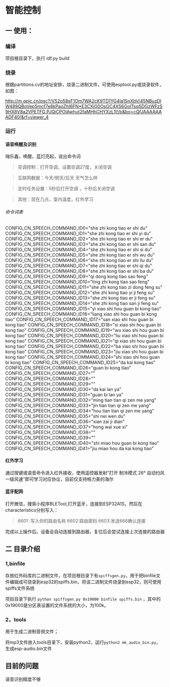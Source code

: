 <!--
 * @Author: your name
 * @Date: 2021-03-06 09:55:31
 * @LastEditTime: 2021-06-04 00:13:45
 * @LastEditors: Please set LastEditors
 * @Description: In User Settings Edit
 * @FilePath: \esp-adf\examples\myapp\off_asr\README.md
-->


# 智能控制

## 一 使用：

### 编译

项目根目录下，执行 idf.py build

### 烧录

根据partitions.cv的地址安排，烧录二进制文件，可使用esptool.py或烧录软件，如图：

http://m.qpic.cn/psc?/V52o58sF1Om7WA2cK9TD1YG4la1SnXbV/45NBuzDIW489QBoVep5mcf7e8kPaoZhI6FN*E3CXjG0OsGC4XS6GolTsqSDGzWFzS9HX8V8a2VPETFG.PJQiCPOIAwhut2faMHhCHYXzL1I!/b&bo=cQfJAAAAAAADF40!&rf=viewer_4

### 运行

#### 语音唤醒及识别
嗨乐鑫，唤醒，蓝灯亮起，说出命令词
> 空调控制：打开空调，设置空调27度，关闭空调

> 互联网数据：今天/明天/后天 天气怎么样

> 定时任务设置：5秒后打开空调 ，十秒后关闭空调

> 其他：现在几点，室内温度，红外学习

###### 命令词表

CONFIG_CN_SPEECH_COMMAND_ID0="she zhi kong tiao er shi du"
CONFIG_CN_SPEECH_COMMAND_ID1="she zhi kong tiao er shi yi du"
CONFIG_CN_SPEECH_COMMAND_ID2="she zhi kong tiao er shi er du"
CONFIG_CN_SPEECH_COMMAND_ID3="she zhi kong tiao er shi san du"
CONFIG_CN_SPEECH_COMMAND_ID4="she zhi kong tiao er shi si du"
CONFIG_CN_SPEECH_COMMAND_ID5="she zhi kong tiao er shi wu du"
CONFIG_CN_SPEECH_COMMAND_ID6="she zhi kong tiao er shi liu du"
CONFIG_CN_SPEECH_COMMAND_ID7="she zhi kong tiao er shi qi du"
CONFIG_CN_SPEECH_COMMAND_ID8="she zhi kong tiao er shi ba du"
CONFIG_CN_SPEECH_COMMAND_ID9="qi dong kong tiao sao feng"
CONFIG_CN_SPEECH_COMMAND_ID10="ting zhi kong tiao sao feng"
CONFIG_CN_SPEECH_COMMAND_ID11="she zhi kong tiao zi dong feng su"
CONFIG_CN_SPEECH_COMMAND_ID12="she zhi kong tiao yi ji feng su"
CONFIG_CN_SPEECH_COMMAND_ID13="she zhi kong tiao er ji feng su"
CONFIG_CN_SPEECH_COMMAND_ID14="she zhi kong tiao san ji feng su"
CONFIG_CN_SPEECH_COMMAND_ID15="yi xiao shi hou guan bi kong tiao"
CONFIG_CN_SPEECH_COMMAND_ID16="liang xiao shi hou guan bi kong tiao"
CONFIG_CN_SPEECH_COMMAND_ID17="san xiao shi hou guan bi kong tiao"
CONFIG_CN_SPEECH_COMMAND_ID18="si xiao shi hou guan bi kong tiao"
CONFIG_CN_SPEECH_COMMAND_ID19="wu xiao shi hou guan bi kong tiao"
CONFIG_CN_SPEECH_COMMAND_ID20="liu xiao shi hou guan bi kong tiao"
CONFIG_CN_SPEECH_COMMAND_ID21="qi xiao shi hou guan bi kong tiao"
CONFIG_CN_SPEECH_COMMAND_ID22="ba xiao shi hou guan bi kong tiao"
CONFIG_CN_SPEECH_COMMAND_ID23="jiu xiao shi hou guan bi kong tiao"
CONFIG_CN_SPEECH_COMMAND_ID24="shi xiao shi hou guan bi kong tiao"
CONFIG_CN_SPEECH_COMMAND_ID25="da kai kong tiao"
CONFIG_CN_SPEECH_COMMAND_ID26="guan bi kong tiao"
CONFIG_CN_SPEECH_COMMAND_ID27=""
CONFIG_CN_SPEECH_COMMAND_ID28=""
CONFIG_CN_SPEECH_COMMAND_ID29=""
CONFIG_CN_SPEECH_COMMAND_ID30="da kai lan ya"
CONFIG_CN_SPEECH_COMMAND_ID31="guan bi lan ya"
CONFIG_CN_SPEECH_COMMAND_ID32="ming tian tian qi zen me yang"
CONFIG_CN_SPEECH_COMMAND_ID33="jin tian tian qi zen me yang"
CONFIG_CN_SPEECH_COMMAND_ID34="hou tian tian qi zen me yang"
CONFIG_CN_SPEECH_COMMAND_ID35="shi nei wen du"
CONFIG_CN_SPEECH_COMMAND_ID36="xian zai ji dian"
CONFIG_CN_SPEECH_COMMAND_ID37="hong wai xue xi"
CONFIG_CN_SPEECH_COMMAND_ID38=""
CONFIG_CN_SPEECH_COMMAND_ID39=""
CONFIG_CN_SPEECH_COMMAND_ID40="shi miao hou guan bi kong tiao"
CONFIG_CN_SPEECH_COMMAND_ID41="jiu miao hou da kai kong tiao"


#### 红外学习

通过按键或语音命令进入红外接收，使用遥控器发射“打开 制冷模式 26° 自动扫风 一级风速”即可学习对应协议，目前仅支持格力美的海尔

#### 蓝牙配网

打开微信，搜索小程序BLETool,打开蓝牙，连接到ESP32A1S，然后在characteristics分别写入：

> 6601 :写入你的路由名称
> 6602:路由密码
> 6603:发送666确认连接

完成以上操作后。设备会自动连接到路由器，复位后会尝试连接上次连接的路由器

## 二 目录介绍

### 1,binfile

存放红外码库的二进制文件，在项目根目录下有`spiffsgen.py`，用于把binfile文件编辑成可烧录到esp32的spiffs.bin，将该二进制文件烧录到esp32，则可使用spiffs文件系统

项目目录下执行 `python spiffsgen.py 0x19000 binfile spiffs.bin` ，其中的0x19000是分区表设置的文件系统的大小，为100k。


### 2，tools

用于生成二进制音频文件；

将mp3文件放入tools目录下，安装python2，运行`python2 mk_audio_bin.py`，生成esp-audio.bin文件





## 目前的问题

语音识别精度不够







